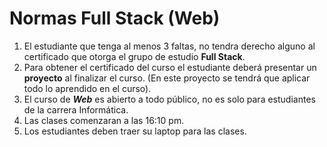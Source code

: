 # Normas Full Stack (Web)

1. El estudiante que tenga al menos 3 faltas, no tendra derecho alguno al certificado que otorga el grupo de estudio **Full Stack**.
2. Para obtener el certificado del curso el estudiante deberá presentar un **proyecto** al finalizar el curso. (En este proyecto se tendrá que aplicar todo lo aprendido en el curso).
3. El curso de **_Web_** es abierto a todo público, no es solo para estudiantes de la carrera Informática.
4. Las clases comenzaran a las 16:10 pm.
5. Los estudiantes deben traer su laptop para las clases.   
